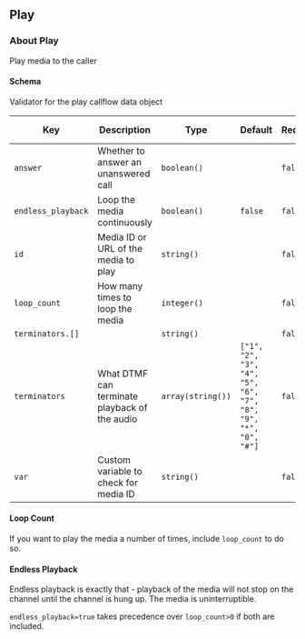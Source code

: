 ## Play

### About Play

Play media to the caller

#### Schema

Validator for the play callflow data object



Key | Description | Type | Default | Required | Support Level
--- | ----------- | ---- | ------- | -------- | -------------
`answer` | Whether to answer an unanswered call | `boolean()` |   | `false` |  
`endless_playback` | Loop the media continuously | `boolean()` | `false` | `false` |  
`id` | Media ID or URL of the media to play | `string()` |   | `false` |  
`loop_count` | How many times to loop the media | `integer()` |   | `false` |  
`terminators.[]` |   | `string()` |   | `false` |  
`terminators` | What DTMF can terminate playback of the audio | `array(string())` | `["1", "2", "3", "4", "5", "6", "7", "8", "9", "*", "0", "#"]` | `false` |  
`var` | Custom variable to check for media ID | `string()` |   | `false` |  






#### Loop Count

If you want to play the media a number of times, include `loop_count` to do so.

#### Endless Playback

Endless playback is exactly that - playback of the media will not stop on the channel until the channel is hung up. The media is uninterruptible.

`endless_playback=true` takes precedence over `loop_count>0` if both are included.
